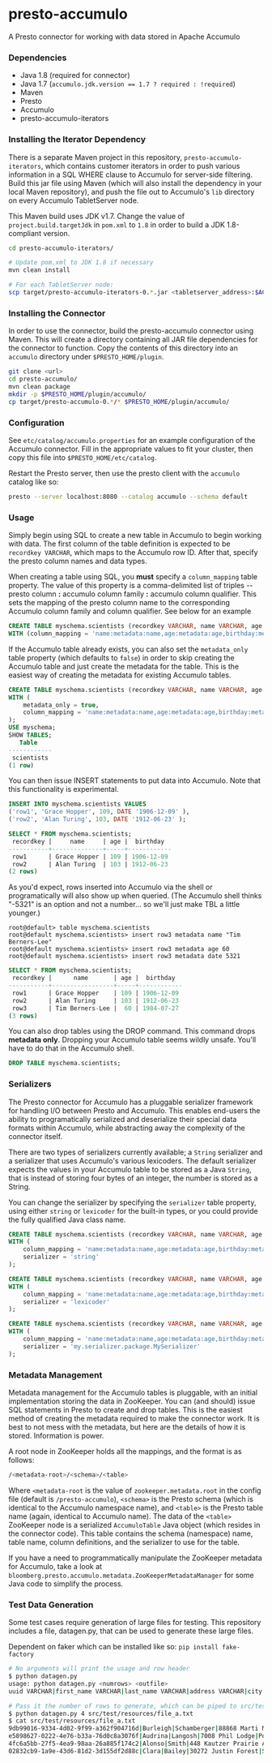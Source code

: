 # presto-accumulo

A Presto connector for working with data stored in Apache Accumulo

### Dependencies
* Java 1.8 (required for connector)
* Java 1.7 (`accumulo.jdk.version == 1.7 ? required : !required`)
* Maven
* Presto
* Accumulo
* presto-accumulo-iterators

### Installing the Iterator Dependency
There is a separate Maven project in this repository, `presto-accumulo-iterators`, which contains customer iterators in order to push various information in a SQL WHERE clause to Accumulo for server-side filtering.  Build this jar file using Maven (which will also install the dependency in your local Maven repository), and push the file out to Accumulo's `lib` directory on every Accumulo TabletServer node.

This Maven build uses JDK v1.7.  Change the value of `project.build.targetJdk` in `pom.xml` to `1.8` in order to build a JDK 1.8-compliant version.

```bash
cd presto-accumulo-iterators/

# Update pom.xml to JDK 1.8 if necessary
mvn clean install

# For each TabletServer node:
scp target/presto-accumulo-iterators-0.*.jar <tabletserver_address>:$ACCUMULO_HOME/lib
```

### Installing the Connector
In order to use the connector, build the presto-accumulo connector using Maven.  This will create a directory containing all JAR file dependencies for the connector to function.  Copy the contents of this directory into an ```accumulo``` directory under ```$PRESTO_HOME/plugin```.

```bash 
git clone <url>
cd presto-accumulo/
mvn clean package
mkdir -p $PRESTO_HOME/plugin/accumulo/
cp target/presto-accumulo-0.*/* $PRESTO_HOME/plugin/accumulo/
```

### Configuration
See ```etc/catalog/accumulo.properties``` for an example configuration of the Accumulo connector.  Fill in the appropriate values to fit your cluster, then copy this file into ```$PRESTO_HOME/etc/catalog```.

Restart the Presto server, then use the presto client with the ```accumulo``` catalog like so:
```bash
presto --server localhost:8080 --catalog accumulo --schema default
```

### Usage
Simply begin using SQL to create a new table in Accumulo to begin working with data.  The first column of the table definition is expected to be ```recordkey VARCHAR```, which maps to the Accumulo row ID.  After that, specify the presto column names and data types.

When creating a table using SQL, you __must__ specify a ```column_mapping``` table property.  The value of this property is a comma-delimited list of triples -- presto column __:__ accumulo column family __:__ accumulo column qualifier.  This sets the mapping of the presto column name to the corresponding Accumulo column family and column qualifier.  See below for an example

```SQL
CREATE TABLE myschema.scientists (recordkey VARCHAR, name VARCHAR, age BIGINT, birthday DATE) 
WITH (column_mapping = 'name:metadata:name,age:metadata:age,birthday:metadata:date');
```
If the Accumulo table already exists, you can also set the ```metadata_only``` table property (which defaults to ```false```) in order to skip creating the Accumulo table and just create the metadata for the table.  This is the easiest way of creating the metadata for existing Accumulo tables.
```SQL
CREATE TABLE myschema.scientists (recordkey VARCHAR, name VARCHAR, age BIGINT, birthday DATE) 
WITH (
    metadata_only = true, 
    column_mapping = 'name:metadata:name,age:metadata:age,birthday:metadata:date'
);
USE myschema;
SHOW TABLES;
   Table    
------------
 scientists 
(1 row)
```
You can then issue INSERT statements to put data into Accumulo.  Note that this functionality is experimental.
```SQL
INSERT INTO myschema.scientists VALUES
('row1', 'Grace Hopper', 109, DATE '1906-12-09' ),
('row2', 'Alan Turing', 103, DATE '1912-06-23' );

SELECT * FROM myschema.scientists;
 recordkey |     name     | age |  birthday  
-----------+--------------+-----+------------
 row1      | Grace Hopper | 109 | 1906-12-09 
 row2      | Alan Turing  | 103 | 1912-06-23 
(2 rows)
```
As you'd expect, rows inserted into Accumulo via the shell or programatically will also show up when queried. (The Accumulo shell thinks "-5321" is an option and not a number... so we'll just make TBL a little younger.)
```
root@default> table myschema.scientists
root@default myschema.scientists> insert row3 metadata name "Tim Berners-Lee"
root@default myschema.scientists> insert row3 metadata age 60
root@default myschema.scientists> insert row3 metadata date 5321
```
```SQL
SELECT * FROM myschema.scientists;
 recordkey |      name       | age |  birthday  
-----------+-----------------+-----+------------
 row1      | Grace Hopper    | 109 | 1906-12-09 
 row2      | Alan Turing     | 103 | 1912-06-23 
 row3      | Tim Berners-Lee |  60 | 1984-07-27 
(3 rows)
```
You can also drop tables using the DROP command.  This command drops __metadata only__.  Dropping your Accumulo table seems wildly unsafe.  You'll have to do that in the Accumulo shell.
```SQL
DROP TABLE myschema.scientists;
```
### Serializers
The Presto connector for Accumulo has a pluggable serializer framework for handling I/O between Presto and Accumulo.  This enables end-users the ability to programatically serialized and deserialize their special data formats within Accumulo, while abstracting away the complexity of the connector itself.

There are two types of serializers currently available; a ```String``` serializer and a serializer that uses Accumulo's various lexicoders.  The default serializer expects the values in your Accumulo table to be stored as a Java ```String```, that is instead of storing four bytes of an integer, the number is stored as a String.

You can change the serializer by specifying the ```serializer``` table property, using either ```string``` or ```lexicoder``` for the built-in types, or you could provide the fully qualified Java class name.

```SQL
CREATE TABLE myschema.scientists (recordkey VARCHAR, name VARCHAR, age BIGINT, birthday DATE) 
WITH (
    column_mapping = 'name:metadata:name,age:metadata:age,birthday:metadata:date',
    serializer = 'string'
);

CREATE TABLE myschema.scientists (recordkey VARCHAR, name VARCHAR, age BIGINT, birthday DATE) 
WITH (
    column_mapping = 'name:metadata:name,age:metadata:age,birthday:metadata:date',
    serializer = 'lexicoder'
);

CREATE TABLE myschema.scientists (recordkey VARCHAR, name VARCHAR, age BIGINT, birthday DATE) 
WITH (
    column_mapping = 'name:metadata:name,age:metadata:age,birthday:metadata:date',
    serializer = 'my.serializer.package.MySerializer'
);
```
### Metadata Management

Metadata management for the Accumulo tables is pluggable, with an initial implementation storing the data in ZooKeeper.  You can (and should) issue SQL statements in Presto to create and drop tables.  This is the easiest method of creating the metadata required to make the connector work.  It is best to not mess with the metadata, but here are the details of how it is stored.  Information is power.

A root node in ZooKeeper holds all the mappings, and the format is as follows:
```bash
/<metadata-root>/<schema>/<table>
```
Where `<metadata-root` is the value of `zookeeper.metadata.root` in the config file (default is `/presto-accumulo`), `<schema>` is the Presto schema (which is identical to the Accumulo namespace name), and `<table>` is the Presto table name (again, identical to Accumulo name).  The data of the ```<table>``` ZooKeeper node is a serialized ```AccumuloTable``` Java object (which resides in the connector code).  This table contains the schema (namespace) name, table name, column definitions, and the serializer to use for the table. 

If you have a need to programmatically manipulate the ZooKeeper metadata for Accumulo, take a look at ```bloomberg.presto.accumulo.metadata.ZooKeeperMetadataManager``` for some Java code to simplify the process.

### Test Data Generation

Some test cases require generation of large files for testing.  This repository includes a file, datagen.py, that can be used to generate these large files.

Dependent on faker which can be installed like so: `pip install fake-factory`

```bash
# No arguments will print the usage and row header
$ python datagen.py
usage: python datagen.py <numrows> <outfile>
uuid VARCHAR|first_name VARCHAR|last_name VARCHAR|address VARCHAR|city VARCHAR|state VARCHAR|zipcode BIGINT|birthday DATE|favorite_color VARCHAR

# Pass it the number of rows to generate, which can be piped to src/test/resources/file_a.txt for that one test
$ python datagen.py 4 src/test/resources/file_a.txt
$ cat src/test/resources/file_a.txt
9db99016-9334-4d02-9f99-a362f904716d|Burleigh|Schamberger|88868 Marti Mountains Suite 257|Port Damarcusview|Florida|54459|517193378|fuchsia
e5898627-0222-4e76-b33a-76d0c8a3076f|Audrina|Langosh|7008 Phil Lodge|Port Lydell|Wyoming|22723|344114593|silver
4fc6a5bb-27f5-4ea9-98aa-26a885f174c2|Alonso|Smith|448 Kautzer Prairie Apt. 876|West Corettabury|Arkansas|02464|248053641|gray
02832cb9-1a9e-43d6-81d2-3d155df2d88c|Clara|Bailey|30272 Justin Forest|Shareemouth|Wyoming|90367|522550149|white
```
